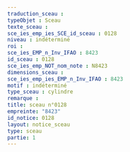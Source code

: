 ```yaml
---
traduction_sceau : 
typeObjet : Sceau
texte_sceau : 
sce_ies_emp_ies_SCE_id_sceau : 0128
niveau : indéterminé
roi : 
sce_ies_EMP_n_Inv_IFAO : 8423
id_sceau : 0128
sce_ies_emp_NOT_nom_note : N8423
dimensions_sceau : 
sce_ies_emp_ies_EMP_n_Inv_IFAO : 8423
motif : indéterminé
type_sceau : cylindre
remarque : 
title: sceau n°0128
empreinte: "8423"
id_notice: 0128
layout: notice_sceau
type: sceau
partie: 1
---
```


